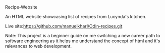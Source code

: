 Recipe-Website

An HTML website showcasing list of recipes from Lucynda's kitchen.

Live site:https://github.com/manuelkharl/Odin-recipes.git

Note: This project is a beginner guide on me switching a new career path to software engineering as it helps me understand the concept of html and it's relevances to web development.
